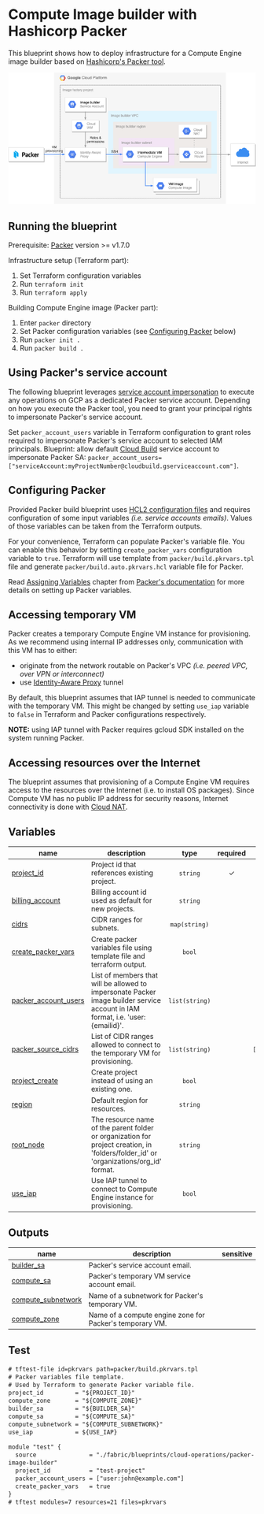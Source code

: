 # Compute Image builder with Hashicorp Packer

This blueprint shows how to deploy infrastructure for a Compute Engine image builder based on
[Hashicorp's Packer tool](https://www.packer.io).

![High-level diagram](diagram.png "High-level diagram")

## Running the blueprint

Prerequisite: [Packer](https://www.packer.io/downloads) version >= v1.7.0

Infrastructure setup (Terraform part):

1. Set Terraform configuration variables
2. Run `terraform init`
3. Run `terraform apply`

Building Compute Engine image (Packer part):

1. Enter `packer` directory
2. Set Packer configuration variables (see [Configuring Packer](#configuring-packer) below)
3. Run `packer init .`
4. Run `packer build .`

## Using Packer's service account

The following blueprint leverages [service account impersonation](https://cloud.google.com/iam/docs/service-account-overview#impersonation)
to execute any operations on GCP as a dedicated Packer service account. Depending on how you execute
the Packer tool, you need to grant your principal rights to impersonate Packer's service account.

Set `packer_account_users` variable in Terraform configuration to grant roles required to impersonate
Packer's service account to selected IAM principals.
Blueprint: allow default [Cloud Build](https://cloud.google.com/build) service account to impersonate
Packer SA: `packer_account_users=["serviceAccount:myProjectNumber@cloudbuild.gserviceaccount.com"]`.

## Configuring Packer

Provided Packer build blueprint uses [HCL2 configuration files](https://www.packer.io/guides/hcl) and
requires configuration of some input variables *(i.e. service accounts emails)*.
Values of those variables can be taken from the Terraform outputs.

For your convenience, Terraform can populate Packer's variable file.
You can enable this behavior by setting `create_packer_vars` configuration variable to `true`.
Terraform will use template from `packer/build.pkrvars.tpl` file and generate `packer/build.auto.pkrvars.hcl`
variable file for Packer.

Read [Assigning Variables](https://www.packer.io/guides/hcl/variables#assigning-variables) chapter
from [Packer's documentation](https://www.packer.io/docs) for more details on setting up Packer variables.

## Accessing temporary VM

Packer creates a temporary Compute Engine VM instance for provisioning. As we recommend using internal
IP addresses only, communication with this VM has to either:

* originate from the network routable on Packer's VPC *(i.e. peered VPC, over VPN or interconnect)*
* use [Identity-Aware Proxy](https://cloud.google.com/iap/docs/using-tcp-forwarding) tunnel

By default, this blueprint assumes that IAP tunnel is needed to communicate with the temporary VM.
This might be changed by setting `use_iap` variable to `false` in Terraform and Packer
configurations respectively.

**NOTE:** using IAP tunnel with Packer requires gcloud SDK installed on the system running Packer.

## Accessing resources over the Internet

The blueprint assumes that provisioning of a Compute Engine VM requires access to
the resources over the Internet (i.e. to install OS packages). Since Compute VM has no public IP
address for security reasons, Internet connectivity is done with [Cloud NAT](https://cloud.google.com/nat/docs/overview).
<!-- BEGIN TFDOC -->

## Variables

| name | description | type | required | default |
|---|---|:---:|:---:|:---:|
| [project_id](variables.tf#L55) | Project id that references existing project. | <code>string</code> | ✓ |  |
| [billing_account](variables.tf#L17) | Billing account id used as default for new projects. | <code>string</code> |  | <code>null</code> |
| [cidrs](variables.tf#L23) | CIDR ranges for subnets. | <code>map&#40;string&#41;</code> |  | <code title="&#123;&#10;  image-builder &#61; &#34;10.0.0.0&#47;24&#34;&#10;&#125;">&#123;&#8230;&#125;</code> |
| [create_packer_vars](variables.tf#L31) | Create packer variables file using template file and terraform output. | <code>bool</code> |  | <code>false</code> |
| [packer_account_users](variables.tf#L37) | List of members that will be allowed to impersonate Packer image builder service account in IAM format, i.e. 'user:{emailid}'. | <code>list&#40;string&#41;</code> |  | <code>&#91;&#93;</code> |
| [packer_source_cidrs](variables.tf#L43) | List of CIDR ranges allowed to connect to the temporary VM for provisioning. | <code>list&#40;string&#41;</code> |  | <code>&#91;&#34;0.0.0.0&#47;0&#34;&#93;</code> |
| [project_create](variables.tf#L49) | Create project instead of using an existing one. | <code>bool</code> |  | <code>true</code> |
| [region](variables.tf#L60) | Default region for resources. | <code>string</code> |  | <code>&#34;europe-west1&#34;</code> |
| [root_node](variables.tf#L66) | The resource name of the parent folder or organization for project creation, in 'folders/folder_id' or 'organizations/org_id' format. | <code>string</code> |  | <code>null</code> |
| [use_iap](variables.tf#L72) | Use IAP tunnel to connect to Compute Engine instance for provisioning. | <code>bool</code> |  | <code>true</code> |

## Outputs

| name | description | sensitive |
|---|---|:---:|
| [builder_sa](outputs.tf#L17) | Packer's service account email. |  |
| [compute_sa](outputs.tf#L22) | Packer's temporary VM service account email. |  |
| [compute_subnetwork](outputs.tf#L27) | Name of a subnetwork for Packer's temporary VM. |  |
| [compute_zone](outputs.tf#L32) | Name of a compute engine zone for Packer's temporary VM. |  |

<!-- END TFDOC -->

## Test

```tpl
# tftest-file id=pkrvars path=packer/build.pkrvars.tpl
# Packer variables file template.
# Used by Terraform to generate Packer variable file.
project_id         = "${PROJECT_ID}"
compute_zone       = "${COMPUTE_ZONE}"
builder_sa         = "${BUILDER_SA}"
compute_sa         = "${COMPUTE_SA}"
compute_subnetwork = "${COMPUTE_SUBNETWORK}"
use_iap            = ${USE_IAP}
```

```hcl
module "test" {
  source               = "./fabric/blueprints/cloud-operations/packer-image-builder"
  project_id           = "test-project"
  packer_account_users = ["user:john@example.com"]
  create_packer_vars   = true
}
# tftest modules=7 resources=21 files=pkrvars
```
